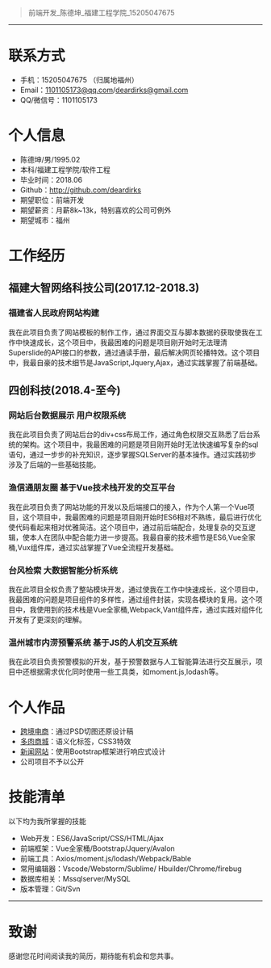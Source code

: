 > 前端开发_陈德坤_福建工程学院_15205047675

---


# 联系方式

- 手机：15205047675 （归属地福州）
- Email：1101105173@qq.com/deardirks@gmail.com
- QQ/微信号：1101105173



# 个人信息

 - 陈德坤/男/1995.02
 - 本科/福建工程学院/软件工程
 - 毕业时间：2018.06
 - Github：http://github.com/deardirks
 - 期望职位：前端开发
 - 期望薪资：月薪8k~13k，特别喜欢的公司可例外
 - 期望城市：福州



# 工作经历

## 福建大智网络科技公司(2017.12-2018.3)

### 福建省人民政府网站构建 
我在此项目负责了网站模板的制作工作，通过界面交互与脚本数据的获取使我在工作中快速成长，这个项目中，我最困难的问题是项目刚开始时无法理清Superslide的API接口的参数，通过通读手册，最后解决网页轮播特效。这个项目中，我最自豪的技术细节是JavaScript,Jquery,Ajax，通过实践掌握了前端基础。

## 四创科技(2018.4-至今)

### 网站后台数据展示 用户权限系统 
我在此项目负责了网站后台的div+css布局工作，通过角色权限交互熟悉了后台系统的架构。这个项目中，我最困难的问题是项目刚开始时无法快速编写复杂的sql语句，通过一步步的补充知识，逐步掌握SQLServer的基本操作。通过实践初步涉及了后端的一些基础技能。
### 渔信通朋友圈 基于Vue技术栈开发的交互平台
我在此项目负责了网站功能的开发以及后端接口的接入，作为个人第一个Vue项目，这个项目中，我最困难的问题是项目刚开始时ES6相对不熟练，最后进行优化使代码看起来相对优雅简洁。这个项目中，通过前后端配合，处理复杂的交互逻辑，使本人在团队中配合能力进一步提高。我最自豪的技术细节是ES6,Vue全家桶,Vux组件库，通过实战掌握了Vue全流程开发基础。

### 台风检索 大数据智能分析系统
我在此项目全权负责了整站模块开发，通过使我在工作中快速成长，这个项目中，我最困难的问题是项目组件的多样性，通过组件封装，实现各模块的复用。这个项目中，我使用到的技术栈是Vue全家桶,Webpack,Vant组件库，通过实践对组件化开发有了更深刻的理解。
### 温州城市内涝预警系统 基于JS的人机交互系统
我在此项目负责预警模拟的开发，基于预警数据与人工智能算法进行交互展示，项目中还根据需求优化同时使用一些工具类，如moment.js,lodash等。

# 个人作品

  - [跨境电商](https://htmlpreview.github.io/?https://github.com/deardirks/front-end-project/blob/master/e-commerce/index.html)：通过PSD切图还原设计稿
  - [多肉商城](https://htmlpreview.github.io/?https://github.com/deardirks/front-end-project/blob/master/Plant_fleshiness/index.html)：语义化标签，CSS3特效
  - [新闻网站](https://htmlpreview.github.io/?https://github.com/deardirks/front-end-project/blob/master/news_bootstrap/main/index.html)：使用Bootstrap框架进行响应式设计
  - 公司项目不予以公开


# 技能清单

以下均为我所掌握的技能

- Web开发：ES6/JavaScript/CSS/HTML/Ajax
- 前端框架：Vue全家桶/Bootstrap/Jquery/Avalon
- 前端工具：Axios/moment.js/lodash/Webpack/Bable
- 常用编辑器：Vscode/Webstorm/Sublime/ Hbuilder/Chrome/firebug
- 数据库相关：Mssqlserver/MySQL
- 版本管理：Git/Svn
      
---      
# 致谢
感谢您花时间阅读我的简历，期待能有机会和您共事。
      
